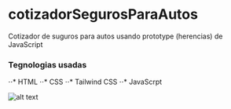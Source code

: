 # cotizadorSegurosParaAutos
Cotizador de suguros para autos usando prototype (herencias) de JavaScript

### Tegnologias usadas
⋅⋅* HTML
⋅⋅* CSS
⋅⋅* Tailwind CSS
⋅⋅* JavaScrpt

![alt text](https://github.com/navidev0/cotizadorSegurosParaAutos/blob/master/img/cotizador%20de%20autos%20img.png)

